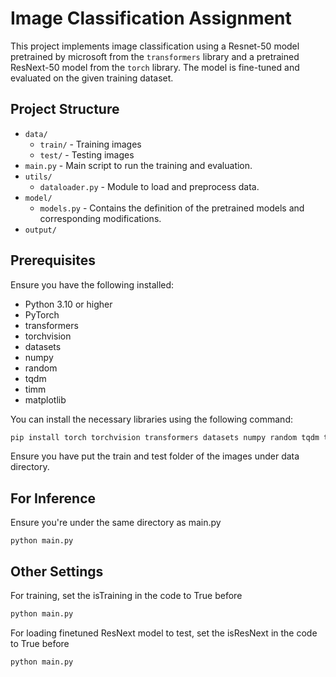 # Image Classification Assignment

This project implements image classification using a Resnet-50 model pretrained by microsoft from the `transformers` library and a pretrained ResNext-50 model from the `torch` library. The model is fine-tuned and evaluated on the given training dataset.

## Project Structure

- `data/`
  - `train/` - Training images
  - `test/` - Testing images
- `main.py` - Main script to run the training and evaluation.
- `utils/`
  - `dataloader.py` - Module to load and preprocess data.
- `model/`
  - `models.py` - Contains the definition of the pretrained models and corresponding modifications.
- `output/`

## Prerequisites

Ensure you have the following installed:
- Python 3.10 or higher
- PyTorch
- transformers
- torchvision
- datasets
- numpy
- random
- tqdm
- timm
- matplotlib

You can install the necessary libraries using the following command:
```bash
pip install torch torchvision transformers datasets numpy random tqdm timm matplotlib
```
Ensure you have put the train and test folder of the images under data directory.

## For Inference
Ensure you're under the same directory as main.py
```
python main.py
```
## Other Settings
For training, set the isTraining in the code to True before
```bash
python main.py
```
For loading finetuned ResNext model to test, set the isResNext in the code to True before
```bash
python main.py
```
